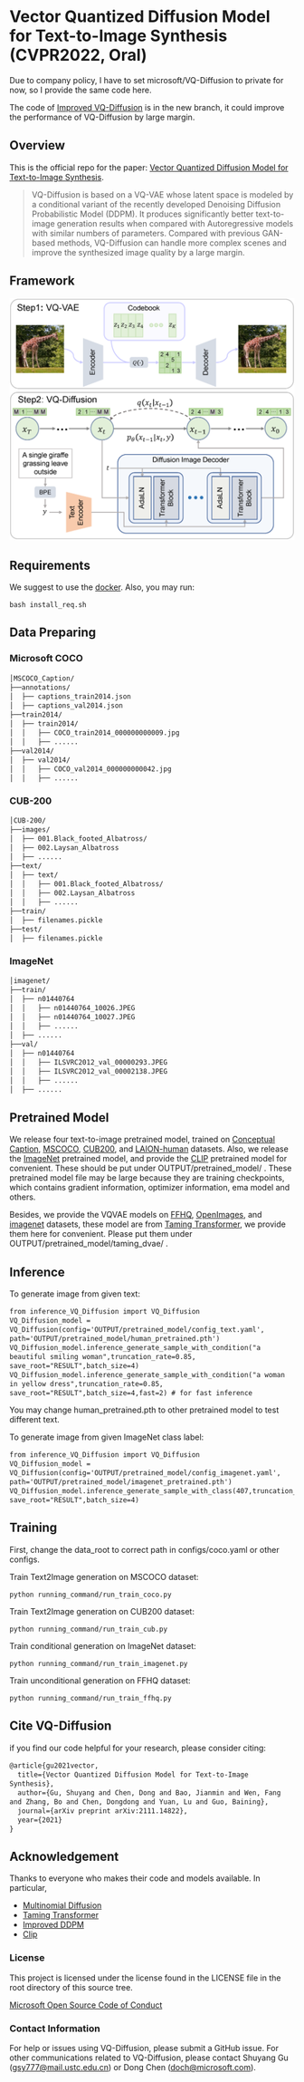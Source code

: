 # Vector Quantized Diffusion Model for Text-to-Image Synthesis (CVPR2022, Oral)

Due to company policy, I have to set microsoft/VQ-Diffusion to private for now, so I provide the same code here.

The code of [Improved VQ-Diffusion]() is in the new branch, it could improve the performance of VQ-Diffusion by large margin.

## Overview

This is the official repo for the paper: [Vector Quantized Diffusion Model for Text-to-Image Synthesis](https://arxiv.org/pdf/2111.14822.pdf).

> VQ-Diffusion is based on a VQ-VAE whose latent space is modeled by a conditional variant of the recently developed Denoising Diffusion Probabilistic Model (DDPM). It produces significantly better text-to-image generation results when compared with Autoregressive models with similar numbers of parameters. Compared with previous GAN-based methods, VQ-Diffusion can handle more complex scenes and improve the synthesized image quality by a large margin.

## Framework

<img src='figures/framework.png' width='600'>

## Requirements

We suggest to use the [docker](https://hub.docker.com/layers/164588520/cientgu/pytorch1.9.0/latest/images/sha256-e4e8694817152b4d9295242044f2e0f7f35f41cf7055ab2942a768acc42c7858?context=repo). Also, you may run:
```
bash install_req.sh
```

## Data Preparing

### Microsoft COCO

```
│MSCOCO_Caption/
├──annotations/
│  ├── captions_train2014.json
│  ├── captions_val2014.json
├──train2014/
│  ├── train2014/
│  │   ├── COCO_train2014_000000000009.jpg
│  │   ├── ......
├──val2014/
│  ├── val2014/
│  │   ├── COCO_val2014_000000000042.jpg
│  │   ├── ......
```

### CUB-200

```
│CUB-200/
├──images/
│  ├── 001.Black_footed_Albatross/
│  ├── 002.Laysan_Albatross
│  ├── ......
├──text/
│  ├── text/
│  │   ├── 001.Black_footed_Albatross/
│  │   ├── 002.Laysan_Albatross
│  │   ├── ......
├──train/
│  ├── filenames.pickle
├──test/
│  ├── filenames.pickle
```

### ImageNet

```
│imagenet/
├──train/
│  ├── n01440764
│  │   ├── n01440764_10026.JPEG
│  │   ├── n01440764_10027.JPEG
│  │   ├── ......
│  ├── ......
├──val/
│  ├── n01440764
│  │   ├── ILSVRC2012_val_00000293.JPEG
│  │   ├── ILSVRC2012_val_00002138.JPEG
│  │   ├── ......
│  ├── ......
```

## Pretrained Model
We release four text-to-image pretrained model, trained on [Conceptual Caption](https://facevcstandard.blob.core.windows.net/t-shuygu/release_model/VQ-Diffusion/pretrained_model/CC_pretrained.pth?sv=2019-12-12&st=2022-03-09T01%3A55%3A06Z&se=2028-04-10T01%3A55%3A00Z&sr=b&sp=r&sig=KOklHEXv2R3cw64BQv2XmLst2pocejAZEGsxSR%2BkMDI%3D), [MSCOCO](https://facevcstandard.blob.core.windows.net/t-shuygu/release_model/VQ-Diffusion/pretrained_model/coco_pretrained.pth?sv=2019-12-12&st=2022-03-09T01%3A56%3A12Z&se=2028-03-10T01%3A56%3A00Z&sr=b&sp=r&sig=1%2B9tk%2FQVOtDUn81gBDLfxtvR8lbHO0WwxdvQwO7SfMo%3D), [CUB200](https://facevcstandard.blob.core.windows.net/t-shuygu/release_model/VQ-Diffusion/pretrained_model/cub_pretrained.pth?sv=2019-12-12&st=2022-03-09T01%3A56%3A38Z&se=2028-03-10T01%3A56%3A00Z&sr=b&sp=r&sig=LCVsTdNdlyTONgNuQeYJgrg%2BeWHLubD%2FSfwbv3z%2B5bI%3D), and [LAION-human](https://facevcstandard.blob.core.windows.net/t-shuygu/release_model/VQ-Diffusion/pretrained_model/human_pretrained.pth?sv=2019-12-12&st=2022-03-09T01%3A56%3A57Z&se=2028-03-10T01%3A56%3A00Z&sr=b&sp=r&sig=Y%2BAxlxTQfJcUIK8GZxcDRmRixaNZgUKKxBXkOKS%2FNyg%3D) datasets. Also, we release the [ImageNet](https://facevcstandard.blob.core.windows.net/t-shuygu/release_model/VQ-Diffusion/pretrained_model/imagenet_pretrained.pth?sv=2019-12-12&st=2022-03-09T01%3A57%3A25Z&se=2028-03-10T01%3A57%3A00Z&sr=b&sp=r&sig=QdrjMT7B2K3W1Vk6spjzWpFLGCTTVp5cziNp3qEHpxk%3D) pretrained model, and provide the [CLIP](https://facevcstandard.blob.core.windows.net/t-shuygu/release_model/VQ-Diffusion/pretrained_model/ViT-B-32.pt?sv=2019-12-12&st=2022-03-09T01%3A57%3A52Z&se=2028-04-10T01%3A57%3A00Z&sr=b&sp=r&sig=bj5P0BbkreoGdbjDK4sZ5tis%2BwltrVAiN9DQdmzHpEE%3D) pretrained model for convenient. These should be put under OUTPUT/pretrained_model/ .
These pretrained model file may be large because they are training checkpoints, which contains gradient information, optimizer information, ema model and others.

Besides, we provide the VQVAE models on [FFHQ](https://facevcstandard.blob.core.windows.net/t-shuygu/release_model/VQ-Diffusion/pretrained_model/taming_dvae/vqgan_ffhq_f16_1024.pth?sv=2019-12-12&st=2022-03-09T01%3A58%3A54Z&se=2028-03-10T01%3A58%3A00Z&sr=b&sp=r&sig=%2BQJZYWrSdiEODji%2B86B8c7QyyWS2PBQx0ivSo8PX338%3D), [OpenImages](https://facevcstandard.blob.core.windows.net/t-shuygu/release_model/VQ-Diffusion/pretrained_model/taming_dvae/taming_f8_8192_openimages_last.pth?sv=2019-12-12&st=2022-03-09T01%3A59%3A19Z&se=2028-03-10T01%3A59%3A00Z&sr=b&sp=r&sig=T9d9A3bZVuSgGXYCYesEq9egLvMS0Gr7A4h6MCkiDcw%3D), and [imagenet](https://facevcstandard.blob.core.windows.net/t-shuygu/release_model/VQ-Diffusion/pretrained_model/taming_dvae/vqgan_imagenet_f16_16384.pth?sv=2019-12-12&st=2022-03-09T01%3A59%3A42Z&se=2028-03-10T01%3A59%3A00Z&sr=b&sp=r&sig=H%2FQ099FqkYVec7hukfzJF3w6SS%2BpjmzUpuzjsKREoug%3D) datasets, these model are from [Taming Transformer](https://github.com/CompVis/taming-transformers), we provide them here for convenient. Please put them under OUTPUT/pretrained_model/taming_dvae/ .

## Inference
To generate image from given text:
```
from inference_VQ_Diffusion import VQ_Diffusion
VQ_Diffusion_model = VQ_Diffusion(config='OUTPUT/pretrained_model/config_text.yaml', path='OUTPUT/pretrained_model/human_pretrained.pth')
VQ_Diffusion_model.inference_generate_sample_with_condition("a beautiful smiling woman",truncation_rate=0.85, save_root="RESULT",batch_size=4)
VQ_Diffusion_model.inference_generate_sample_with_condition("a woman in yellow dress",truncation_rate=0.85, save_root="RESULT",batch_size=4,fast=2) # for fast inference
```
You may change human_pretrained.pth to other pretrained model to test different text.

To generate image from given ImageNet class label:
```
from inference_VQ_Diffusion import VQ_Diffusion
VQ_Diffusion_model = VQ_Diffusion(config='OUTPUT/pretrained_model/config_imagenet.yaml', path='OUTPUT/pretrained_model/imagenet_pretrained.pth')
VQ_Diffusion_model.inference_generate_sample_with_class(407,truncation_rate=0.86, save_root="RESULT",batch_size=4)
```

## Training
First, change the data_root to correct path in configs/coco.yaml or other configs.

Train Text2Image generation on MSCOCO dataset:
```
python running_command/run_train_coco.py
```

Train Text2Image generation on CUB200 dataset:
```
python running_command/run_train_cub.py
```

Train conditional generation on ImageNet dataset:
```
python running_command/run_train_imagenet.py
```

Train unconditional generation on FFHQ dataset:
```
python running_command/run_train_ffhq.py
```

## Cite VQ-Diffusion
if you find our code helpful for your research, please consider citing:
```
@article{gu2021vector,
  title={Vector Quantized Diffusion Model for Text-to-Image Synthesis},
  author={Gu, Shuyang and Chen, Dong and Bao, Jianmin and Wen, Fang and Zhang, Bo and Chen, Dongdong and Yuan, Lu and Guo, Baining},
  journal={arXiv preprint arXiv:2111.14822},
  year={2021}
}
```
## Acknowledgement
Thanks to everyone who makes their code and models available. In particular,

- [Multinomial Diffusion](https://github.com/ehoogeboom/multinomial_diffusion)
- [Taming Transformer](https://github.com/CompVis/taming-transformers)
- [Improved DDPM](https://github.com/openai/improved-diffusion)
- [Clip](https://github.com/openai/CLIP)

### License
This project is licensed under the license found in the LICENSE file in the root directory of this source tree.

[Microsoft Open Source Code of Conduct](https://opensource.microsoft.com/codeofconduct)

### Contact Information
For help or issues using VQ-Diffusion, please submit a GitHub issue.
For other communications related to VQ-Diffusion, please contact Shuyang Gu (gsy777@mail.ustc.edu.cn) or Dong Chen (doch@microsoft.com).
